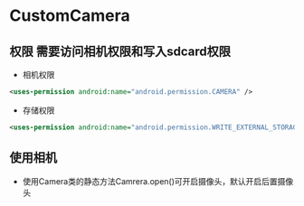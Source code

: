 # CustomCamera

## 权限  需要访问相机权限和写入sdcard权限

- 相机权限  
```xml
<uses-permission android:name="android.permission.CAMERA" />
```
- 存储权限  
```xml
<uses-permission android:name="android.permission.WRITE_EXTERNAL_STORAGE" />
```

## 使用相机  
- 使用Camera类的静态方法Camrera.open()可开启摄像头，默认开启后置摄像头




